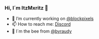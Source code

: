### Hi, I´m ItzMxritz 👋

- 🔭 I’m currently working on [@blockpixels](https://github.com/BlockPixelsNetwork)
- 📫 How to reach me: [Discord](https://discord.gg/VzQT4HnB)
- 👯 I´m the bee from [@byraudy](https://github.com/ByRaudy)
